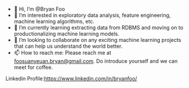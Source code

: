 - 👋 Hi, I’m @Bryan Foo
- 👀 I’m interested in exploratory data analysis, feature engineering, machine learning algorithms, etc.  
- 🌱 I’m currently learning extracting data from RDBMS and moving on to productionalizing machine learning models.
- 💞️ I’m looking to collaborate on any exciting machine learning projects that can help us understand the world better.
- 📫 How to reach me: Please reach me at foosuanyeuan.bryan@gmail.com. Do introduce yourself and we can meet for coffee.

Linkedin Profile:https://www.linkedin.com/in/bryanfoo/

<!---
foos0016/foos0016 is a ✨ special ✨ repository because its `README.md` (this file) appears on your GitHub profile.
You can click the Preview link to take a look at your changes.
--->
